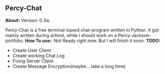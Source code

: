 **Percy-Chat**
--------------
**About:**
Version: 0.3w

Percy-Chat is a free terminal-based chat-program written in Python. It got mainly written during school, while I should work on a Percy-Jackson-portfolio.
**How To use:**:
Not Ready right now. But I will finish it soon. 
**TODO:**
 - Create User Client
 - Create working Chat Log
 - Fixing Server Client
 - Create Message Encryption(maybe... take a long time)
